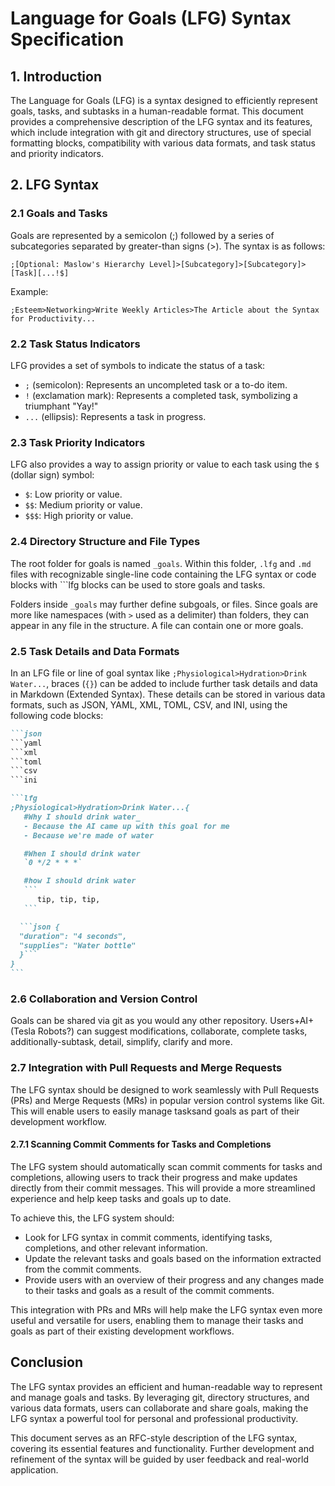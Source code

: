# Language for Goals (LFG) Syntax Specification

## 1. Introduction

The Language for Goals (LFG) is a syntax designed to efficiently represent goals, tasks, and subtasks in a human-readable format. This document provides a comprehensive description of the LFG syntax and its features, which include integration with git and directory structures, use of special formatting blocks, compatibility with various data formats, and task status and priority indicators.

## 2. LFG Syntax

### 2.1 Goals and Tasks

Goals are represented by a semicolon (;) followed by a series of subcategories separated by greater-than signs (>). The syntax is as follows:

`;[Optional: Maslow's Hierarchy Level]>[Subcategory]>[Subcategory]>[Task][...!$]`

Example:

`;Esteem>Networking>Write Weekly Articles>The Article about the Syntax for Productivity...`

### 2.2 Task Status Indicators

LFG provides a set of symbols to indicate the status of a task:
- `;` (semicolon): Represents an uncompleted task or a to-do item.
- `!` (exclamation mark): Represents a completed task, symbolizing a triumphant "Yay!"
- `...` (ellipsis): Represents a task in progress.

### 2.3 Task Priority Indicators

LFG also provides a way to assign priority or value to each task using the `$` (dollar sign) symbol:
- `$`: Low priority or value.
- `$$`: Medium priority or value.
- `$$$`: High priority or value.

### 2.4 Directory Structure and File Types

The root folder for goals is named `_goals`. Within this folder, `.lfg` and `.md` files with recognizable single-line code containing the LFG syntax or code blocks with  ```lfg blocks can be used to store goals and tasks.

Folders inside `_goals` may further define subgoals, or files.  Since goals are more like namespaces (with `>` used as a delimiter) than folders, they can appear in any file in the structure.  A file can contain one or more goals.

### 2.5 Task Details and Data Formats

In an LFG file or line of goal syntax like `;Physiological>Hydration>Drink Water...`, braces (`{}`) can be added to include further task details and data in Markdown (Extended Syntax). These details can be stored in various data formats, such as JSON, YAML, XML, TOML, CSV, and INI, using the following code blocks:

````markdown
```json
```yaml 
```xml
```toml
```csv
```ini
````


````markdown
```lfg
;Physiological>Hydration>Drink Water...{
   #Why I should drink water_
   - Because the AI came up with this goal for me
   - Because we're made of water

   #When I should drink water
   `0 */2 * * *`

   #how I should drink water
   ```
      tip, tip, tip,
   ```

  ```json {
  "duration": "4 seconds",
  "supplies": "Water bottle"
  }```
}
```
````

### 2.6 Collaboration and Version Control
Goals can be shared via git as you would any other repository. Users+AI+(Tesla Robots?) can suggest modifications, collaborate, complete tasks, additionally-subtask, detail, simplify, clarify and more.

### 2.7 Integration with Pull Requests and Merge Requests
The LFG syntax should be designed to work seamlessly with Pull Requests (PRs) and Merge Requests (MRs) in popular version control systems like Git. This will enable users to easily manage tasksand goals as part of their development workflow.

#### 2.7.1 Scanning Commit Comments for Tasks and Completions
The LFG system should automatically scan commit comments for tasks and completions, allowing users to track their progress and make updates directly from their commit messages. This will provide a more streamlined experience and help keep tasks and goals up to date.

To achieve this, the LFG system should:
- Look for LFG syntax in commit comments, identifying tasks, completions, and other relevant information.
- Update the relevant tasks and goals based on the information extracted from the commit comments.
- Provide users with an overview of their progress and any changes made to their tasks and goals as a result of the commit comments.

This integration with PRs and MRs will help make the LFG syntax even more useful and versatile for users, enabling them to manage their tasks and goals as part of their existing development workflows.

## Conclusion

The LFG syntax provides an efficient and human-readable way to represent and manage goals and tasks. By leveraging git, directory structures, and various data formats, users can collaborate and share goals, making the LFG syntax a powerful tool for personal and professional productivity.

This document serves as an RFC-style description of the LFG syntax, covering its essential features and functionality. Further development and refinement of the syntax will be guided by user feedback and real-world application.
```
